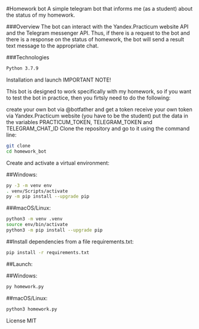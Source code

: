 #Homework bot
A simple telegram bot that informs me (as a student) about the status of my homework.

###Overview
The bot can interact with the Yandex.Praсtiсum website API and the Telegram messenger API. Thus, if there is a request to the bot and there is a response on the status of homework, the bot will send a result text message to the appropriate chat.

###Technologies
```sh
Python 3.7.9
```
Installation and launch
IMPORTANT NOTE!

This bot is designed to work specifically with my homework, so if you want to test the bot in practice, then you firtsly need to do the following:

create your own bot via @botfather and get a token
receive your own token via Yandex.Practicum website (you have to be the student)
put the data in the variables PRACTICUM_TOKEN, TELEGRAM_TOKEN and TELEGRAM_CHAT_ID
Clone the repository and go to it using the command line:

```sh
git clone 
cd homework_bot
```
Create and activate a virtual environment:

##Windows:

```sh
py -3 -m venv env
. venv/Scripts/activate 
py -m pip install --upgrade pip
```
###macOS/Linux:

```sh
python3 -m venv .venv
source env/bin/activate
python3 -m pip install --upgrade pip
```

##Install dependencies from a file requirements.txt:

```sh
pip install -r requirements.txt
```

##Launch:

##Windows:

```sh
py homework.py 
```
##macOS/Linux:

```sh
python3 homework.py 
```
License
MIT
